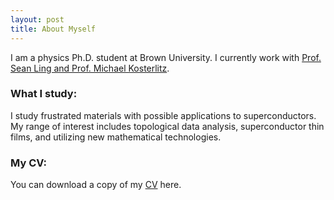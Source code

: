 ```yaml
---
layout: post
title: About Myself
---
```


I am a physics Ph.D. student at Brown University. I currently work with <a href="https://sites.brown.edu/ling-lab/">Prof. Sean Ling and Prof. Michael Kosterlitz</a>.
### What I study:
I study frustrated materials with possible applications to superconductors.  My range of interest includes topological data analysis, superconductor thin films, and utilizing new mathematical technologies.  
### My CV:
You can download a copy of my <a href="./Resume_AG__Jan_2024_Update_(2).pdf">CV</a> here.
